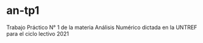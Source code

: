 # an-tp1
Trabajo Práctico N° 1 de la materia Análisis Numérico dictada en la UNTREF para el ciclo lectivo 2021
